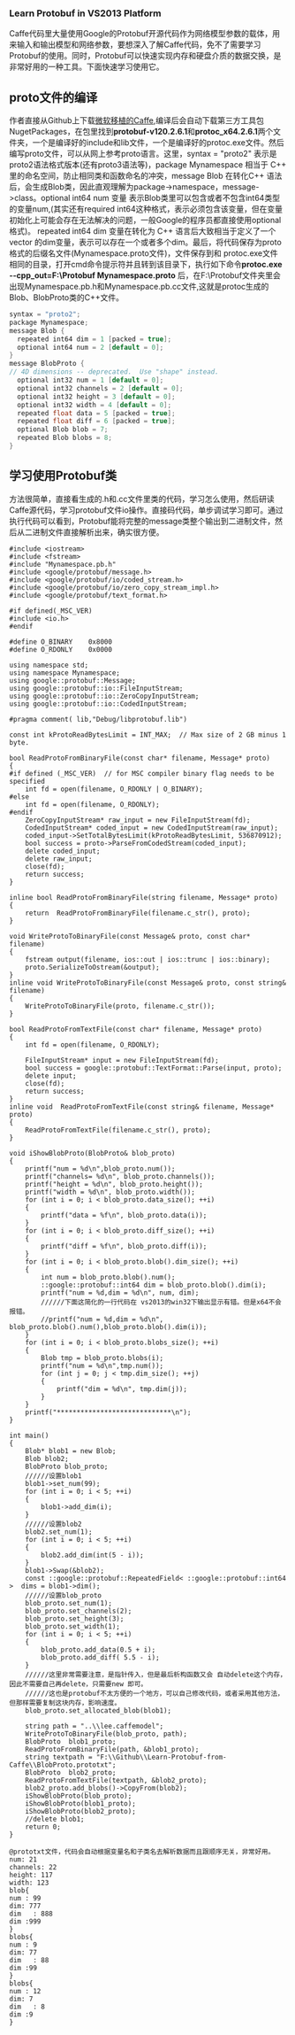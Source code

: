 ### Learn Protobuf in VS2013 Platform
Caffe代码里大量使用Google的Protobuf开源代码作为网络模型参数的载体，用来输入和输出模型和网络参数，要想深入了解Caffe代码，免不了需要学习Protobuf的使用。同时，Protobuf可以快速实现内存和硬盘介质的数据交换，是非常好用的一种工具。下面快速学习使用它。

## proto文件的编译 
作者直接从Github上下载[微软移植的Caffe](https://github.com/BVLC/caffe/tree/windows),编译后会自动下载第三方工具包NugetPackages，在包里找到**protobuf-v120.2.6.1**和**protoc_x64.2.6.1**两个文件夹，一个是编译好的include和lib文件，一个是编译好的protoc.exe文件。然后编写proto文件，可以从网上参考proto语言。这里，syntax = "proto2" 表示是proto2语法格式版本(还有proto3语法等)，package Mynamespace 相当于 C++ 里的命名空间，防止相同类和函数命名的冲突，message Blob 在转化C++ 语法后，会生成Blob类，因此直观理解为package->namespace，message->class。optional int64 num 变量 表示Blob类里可以包含或者不包含int64类型的变量num,(其实还有required int64这种格式，表示必须包含该变量，但在变量初始化上可能会存在无法解决的问题，一般Google的程序员都直接使用optional格式)。 repeated int64 dim 变量在转化为 C++ 语言后大致相当于定义了一个 vector<int64> 的dim变量，表示可以存在一个或者多个dim。最后，将代码保存为proto格式的后缀名文件(Mynamespace.proto文件)，文件保存到和 protoc.exe文件 相同的目录，打开cmd命令提示符并且转到该目录下，执行如下命令**protoc.exe --cpp_out=F:\Protobuf Mynamespace.proto** 后，在F:\Protobuf文件夹里会出现Mynamespace.pb.h和Mynamespace.pb.cc文件,这就是protoc生成的Blob、BlobProto类的C++文件。
``` C++
syntax = "proto2";
package Mynamespace;
message Blob {
  repeated int64 dim = 1 [packed = true];
  optional int64 num = 2 [default = 0];
}
message BlobProto {
// 4D dimensions -- deprecated.  Use "shape" instead.
  optional int32 num = 1 [default = 0];
  optional int32 channels = 2 [default = 0];
  optional int32 height = 3 [default = 0];
  optional int32 width = 4 [default = 0];
  repeated float data = 5 [packed = true];
  repeated float diff = 6 [packed = true];
  optional Blob blob = 7;
  repeated Blob blobs = 8;
}
```
## 学习使用Protobuf类
方法很简单，直接看生成的.h和.cc文件里类的代码，学习怎么使用，然后研读Caffe源代码，学习protobuf文件io操作。直接码代码，单步调试学习即可。通过执行代码可以看到，Protobuf能将完整的message类整个输出到二进制文件，然后从二进制文件直接解析出来，确实很方便。
```
#include <iostream>
#include <fstream>
#include "Mynamespace.pb.h"
#include <google/protobuf/message.h>
#include <google/protobuf/io/coded_stream.h>
#include <google/protobuf/io/zero_copy_stream_impl.h>
#include <google/protobuf/text_format.h>

#if defined(_MSC_VER)
#include <io.h>
#endif

#define O_BINARY    0x8000
#define O_RDONLY    0x0000

using namespace std;
using namespace Mynamespace;
using google::protobuf::Message;
using google::protobuf::io::FileInputStream;
using google::protobuf::io::ZeroCopyInputStream;
using google::protobuf::io::CodedInputStream;

#pragma comment( lib,"Debug/libprotobuf.lib")

const int kProtoReadBytesLimit = INT_MAX;  // Max size of 2 GB minus 1 byte.

bool ReadProtoFromBinaryFile(const char* filename, Message* proto)
{
#if defined (_MSC_VER)  // for MSC compiler binary flag needs to be specified
	int fd = open(filename, O_RDONLY | O_BINARY);
#else
	int fd = open(filename, O_RDONLY);
#endif
	ZeroCopyInputStream* raw_input = new FileInputStream(fd);
	CodedInputStream* coded_input = new CodedInputStream(raw_input);
	coded_input->SetTotalBytesLimit(kProtoReadBytesLimit, 536870912);
	bool success = proto->ParseFromCodedStream(coded_input);
	delete coded_input;
	delete raw_input;
	close(fd);
	return success;
}

inline bool ReadProtoFromBinaryFile(string filename, Message* proto)
{
	return  ReadProtoFromBinaryFile(filename.c_str(), proto);
}

void WriteProtoToBinaryFile(const Message& proto, const char* filename)
{
	fstream output(filename, ios::out | ios::trunc | ios::binary);
	proto.SerializeToOstream(&output);
}
inline void WriteProtoToBinaryFile(const Message& proto, const string& filename) 
{
	WriteProtoToBinaryFile(proto, filename.c_str());
}

bool ReadProtoFromTextFile(const char* filename, Message* proto) 
{
	int fd = open(filename, O_RDONLY);
	
	FileInputStream* input = new FileInputStream(fd);
	bool success = google::protobuf::TextFormat::Parse(input, proto);
	delete input;
	close(fd);
	return success;
}
inline void  ReadProtoFromTextFile(const string& filename, Message* proto)
{
	ReadProtoFromTextFile(filename.c_str(), proto);
}

void iShowBlobProto(BlobProto& blob_proto)
{
	printf("num = %d\n",blob_proto.num());
	printf("channels= %d\n", blob_proto.channels());
	printf("height = %d\n", blob_proto.height());
	printf("width = %d\n", blob_proto.width());
	for (int i = 0; i < blob_proto.data_size(); ++i)
	{
		printf("data = %f\n", blob_proto.data(i));
	}
	for (int i = 0; i < blob_proto.diff_size(); ++i)
	{
		printf("diff = %f\n", blob_proto.diff(i));
	}
	for (int i = 0; i < blob_proto.blob().dim_size(); ++i)
	{
		int num = blob_proto.blob().num();
		::google::protobuf::int64 dim = blob_proto.blob().dim(i);
		printf("num = %d,dim = %d\n", num, dim);
		//////下面这简化的一行代码在 vs2013的win32下输出显示有错。但是x64不会报错。
		//printf("num = %d,dim = %d\n", blob_proto.blob().num(),blob_proto.blob().dim(i));		
	}
	for (int i = 0; i < blob_proto.blobs_size(); ++i)
	{
		Blob tmp = blob_proto.blobs(i);
		printf("num = %d\n",tmp.num());
		for (int j = 0; j < tmp.dim_size(); ++j)
		{
			printf("dim = %d\n", tmp.dim(j));
		}
	}
	printf("*****************************\n");
}

int main()
{
	Blob* blob1 = new Blob;
	Blob blob2;
	BlobProto blob_proto;
	//////设置blob1
	blob1->set_num(99);
	for (int i = 0; i < 5; ++i)
	{
		blob1->add_dim(i);
	}
	//////设置blob2
	blob2.set_num(1);
	for (int i = 0; i < 5; ++i)
	{
		blob2.add_dim(int(5 - i));
	}
	blob1->Swap(&blob2);
	const ::google::protobuf::RepeatedField< ::google::protobuf::int64 >  dims = blob1->dim();
	//////设置blob_proto
	blob_proto.set_num(1);
	blob_proto.set_channels(2);
	blob_proto.set_height(3);
	blob_proto.set_width(1);
	for (int i = 0; i < 5; ++i)
	{
		blob_proto.add_data(0.5 + i);
		blob_proto.add_diff( 5.5 - i);
	}
	//////这里非常需要注意，是指针传入，但是最后析构函数又会 自动delete这个内存，因此不需要自己再delete，只需要new 即可。
	//////这也是protobuf不太方便的一个地方，可以自己修改代码，或者采用其他方法，但那样需要复制这块内存，影响速度。
	blob_proto.set_allocated_blob(blob1);

	string path = "..\\lee.caffemodel";
	WriteProtoToBinaryFile(blob_proto, path);
	BlobProto  blob1_proto;
	ReadProtoFromBinaryFile(path, &blob1_proto);
	string textpath = "F:\\Github\\Learn-Protobuf-from-Caffe\\BlobProto.prototxt";
	BlobProto  blob2_proto;
	ReadProtoFromTextFile(textpath, &blob2_proto);
	blob2_proto.add_blobs()->CopyFrom(blob2);
	iShowBlobProto(blob_proto);
	iShowBlobProto(blob1_proto);
	iShowBlobProto(blob2_proto);
	//delete blob1;
	return 0;
}
```

```
@prototxt文件，代码会自动根据变量名和子类名去解析数据而且跟顺序无关，非常好用。
num: 21
channels: 22
height: 117
width: 123
blob{
num : 99
dim: 777
dim   : 888
dim :999
}
blobs{
num : 9
dim: 77
dim   : 88
dim :99
}
blobs{
num : 12
dim: 7
dim   : 8
dim :9
}
```


